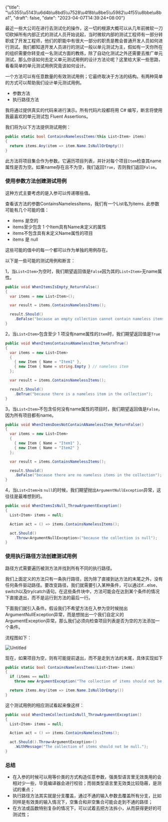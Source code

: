{"title": "\u5355\u5143\u6d4b\u8bd5\u7528\u4f8b\u8be5\u5982\u4f55\u8bbe\u8ba1", "draft": false, "date": "2023-04-07T14:39:24+08:00"}

最近一些大公司在进行去测试化的操作，这一切的根源大概可以从几年前微软一刀切砍掉所有内部正式的测试人员开始说起，当时微软内部的测试工程师有一部分转职成了开发工程师，他们的职能中有很大一部分的职责是教会普通开发人员如何进行测试。我们都知道开发人员进行的测试一般以单元测试为主，假如有一天你所在的组织需要你转变成一名测试方面的教练，除了自动化测试之外还需要去推广单元测试，那么你该如何去定义单元测试用例的设计方法论呢？这里给大家一些思路，看看简单的单元测试用例究竟该如何设计。

一个方法可以有任意数量的有效测试用例；它最终取决于方法的结构。有两种简单的方式可以帮助我们设计单元测试用例。

- 参数方法
- 执行路径方法

我将通过提供真实的代码来进行演示。所有代码片段都将用 C# 编写，断言将使用我最喜欢的单元测试包 Fluent Assertions。

我们将为以下方法提供测试用例：

```csharp
public static bool ContainsNamelessItems(this List<Item> items)
{
  return items.Any(item => item.Name.IsNullOrEmpty())
}
```

此方法将项目集合作为参数。它遍历项目列表，并针对每个项目`Item`检查其name属性是否为空。如果name存在且不为空，我们返回`True`，否则我们返回`False`。

### **使用参数方法创建测试用例**

这种方式主要考虑的是入参可以传递哪些值。

查看该方法的参数ContainsNamelessItems，我们有一个List<Item>名为items. 此参数可能有几个可能的值：

- items 是空的
- items至少包含 1 个Item具有Name未定义的属性
- items不包含具有未定义Name属性的项目
- items 是 null

这些可能的值中的每一个都可以作为单独的用例存在。

以下是一些可能的测试用例和断言：

1，当`List<Item>`为空时，我们期望返回值是`False`因为其的`List<Item>`无name属性。

```csharp
public void WhenItemsIsEmpty_ReturnFalse()
{
  var items = new List<Item>();

  var result = items.ContainsNamelessItems();

  result.Should()
    .BeFalse("because an empty collection cannot contain nameless items");
}
```

2，当`List<Item>`包含至少 1 项没有name属性的`Item`时，我们期望返回值是`True`

```csharp
public void WhenItemsContainsANamelessItem_ReturnTrue()
{
  var items = new List<Item>
  {
    { new Item { Name = "Item1" },
    { new Item { Name = string.Empty } // nameless item
  };

  var result = items.ContainsNamelessItems();

  result.Should()
    .BeTrue("because there is a nameless item in the collection");
}
```

3，当`List<Item>`不包含任何没有name属性的项目时，我们期望返回值是`False`，因为所有项目都有name。

```csharp
public void WhenItemsDoesNotContainANamelessItem_ReturnFalse()
{
  var items = new List<Item>
  {
    { new Item { Name = "Item1" },
    { new Item { Name = "Item2" }
  };

  var result = items.ContainsNamelessItems();

  result.Should()
    .BeFalse("because there are no nameless items in the collection");
}
```

4，当`List<Item>`is `null`的时候，我们期望抛出`ArgumentNullException`异常，这往往是最难想到的。

```csharp
public void WhenItemsIsNull_ThrowArgumentException()
{
  List<Item> items = null;

  Action act = () => items.ContainsNamelessItems();

  act.Should()
    .Throw<ArgumentNullException>("because the collection is null");  
}
```

### **使用执行路径方法创建测试用例**

路径方式需要遍历被测方法并找到所有不同的执行路径。

我们上面定义的方法只有一条执行路径，因为除了直接到达方法的末尾之外，没有任何条件驱动路径。要改变路径，我们就需要引入某种条件，可以通过if...else、 switch以及try/catch语句。在这些条件块中，方法可能会在达到某个条件的情况下直接退出，而不是运行到方法的最后一行。

下面我们就引入条件。假设我们不希望方法在入参为空时候抛出ArgumentNullException异常，而是想抛出一个我们自定义的ArgumentException异常。那么我们必须向检查项目列表是否为空的方法添加一个条件。

流程图如下：

![Untitled](%E5%8D%95%E5%85%83%E6%B5%8B%E8%AF%95%E7%94%A8%E4%BE%8B%E8%AF%A5%E5%A6%82%E4%BD%95%E8%AE%BE%E8%AE%A1%20dc486bcdbe0746d988f477636b84de79/Untitled.png)

现在，如果项目为空，则有可能提前退出，而不是走到方法的末尾，具体实现如下

```csharp
public static bool ContainsNamelessItems(List<Item> items)
{
  if (items == null)
    throw new ArgumentException("The collection of items should not be null.");

  return items.Any(item => item.Name.IsNullOrEmpty())
}
```

这个测试用例的相应测试看起来像这样：

```csharp
public void WhenItemCollectionIsNull_ThrowArgumentException()
{
  List<Item> items = null;

  Action act = () => items.ContainsNamelessItems();

  act.Should().Throw<ArgumentException>()
    .WithMessage("The collection of items should not be null.");  
}
```

### 总结

- 在入参的时候可以用等价类的方式构造任意参数，强类型语言里无效类用的会相对少一些，毕竟编译器会进行校验；而弱类型语言里无效类比较隐蔽，是测试的重点；
- 执行路径方法其实就是分支覆盖，通过不通的输入参数去覆盖所有分支，比如同样是有效类的输入情况下，空集合和非空集合可能会走到不通的路径；
- 在方法或函数特别复杂的情况下，可以试着去把方法拆小，从而获得更好的可测试性；